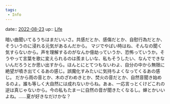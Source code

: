 ```yaml
---
tags:
 - Info
---
```


date:: [2022-08-23](Daily_Note/2022-08-23.md)
up:: [Life](../Bar/Novel/Chaos/Life.md)

暗い曲聞いてるうちはまだいいさ。共感だとか、感傷だとか、自慰行為だとか、そういうのに浸れる元気があるんだから。
マジでやばい時はね、そんなの聞く気すらないから。声を理解するのがなんか億劫っていうか、恐怖っていうか。そうやって言葉を歌に変えられるのは羨ましいな、私もそうしたい、なんでできないんだろうとか思い出すから。ほんとにとてつもないわよ、自分の中から無限に絶望が噴き出てくるあの感じ。誤魔化すみたいに気持ちよくなってくるあの感じ。
だから雨の音とか、木のざわめきとか、焚火の音だとか、自然音聞き始めるのよ。誰も等しく大自然には成れないからね。あぁ、一応言っとくけどこれの逆は真じゃないから。今の私もたまーに自然の音が聞きたくなるし。蝉とかいいよね。……夏が好きなだけかな？